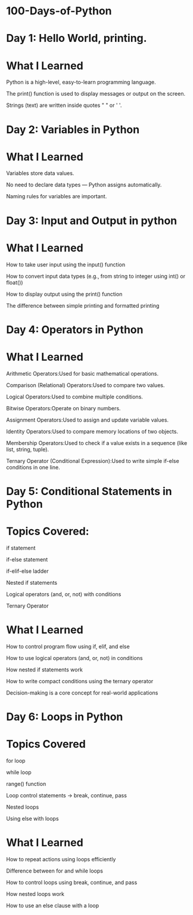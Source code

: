 # 100-Days-of-Python

# Day 1: Hello World, printing.

# What I Learned

Python is a high-level, easy-to-learn programming language.

The print() function is used to display messages or output on the screen.

Strings (text) are written inside quotes " " or ' '.


# Day 2: Variables in Python

# What I Learned

Variables store data values.

No need to declare data types — Python assigns automatically.

Naming rules for variables are important.

# Day 3: Input and Output in python

# What I Learned

How to take user input using the input() function

How to convert input data types (e.g., from string to integer using int() or float())

How to display output using the print() function

The difference between simple printing and formatted printing

# Day 4: Operators in Python

# What I Learned

Arithmetic Operators:Used for basic mathematical operations.

Comparison (Relational) Operators:Used to compare two values.

Logical Operators:Used to combine multiple conditions.

Bitwise Operators:Operate on binary numbers.

Assignment Operators:Used to assign and update variable values.

Identity Operators:Used to compare memory locations of two objects.

Membership Operators:Used to check if a value exists in a sequence (like list, string, tuple).

Ternary Operator (Conditional Expression):Used to write simple if-else conditions in one line.

# Day 5: Conditional Statements in Python

# Topics Covered:

if statement

if-else statement

if-elif-else ladder

Nested if statements

Logical operators (and, or, not) with conditions

Ternary Operator

# What I Learned

How to control program flow using if, elif, and else

How to use logical operators (and, or, not) in conditions

How nested if statements work

How to write compact conditions using the ternary operator

Decision-making is a core concept for real-world applications

# Day 6: Loops in Python

# Topics Covered

for loop

while loop

range() function

Loop control statements → break, continue, pass

Nested loops

Using else with loops

# What I Learned

How to repeat actions using loops efficiently

Difference between for and while loops

How to control loops using break, continue, and pass

How nested loops work

How to use an else clause with a loop
